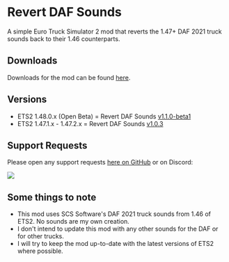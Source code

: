 # Revert DAF Sounds
A simple Euro Truck Simulator 2 mod that reverts the 1.47+ DAF 2021 truck sounds back to their 1.46 counterparts.

## Downloads

Downloads for the mod can be found [here](https://github.com/TheClassic36/Revert-DAF-Sounds/releases).

## Versions

* ETS2 1.48.0.x (Open Beta) = Revert DAF Sounds [v1.1.0-beta1](https://github.com/TheClassic36/Revert-DAF-Sounds/releases/tag/v1.1.0-beta1)
* ETS2 1.47.1.x - 1.47.2.x = Revert DAF Sounds [v1.0.3](https://github.com/TheClassic36/Revert-DAF-Sounds/releases/tag/v1.0.3)

## Support Requests
Please open any support requests [here on GitHub](https://github.com/TheClassic36/Revert-DAF-Sounds/issues) or on Discord:

[![](https://dcbadge.vercel.app/api/server/vZJSDjPcmu)](https://discord.gg/vZJSDjPcmu)

## Some things to note
* This mod uses SCS Software's DAF 2021 truck sounds from 1.46 of ETS2. No sounds are my own creation.
* I don't intend to update this mod with any other sounds for the DAF or for other trucks.
* I will try to keep the mod up-to-date with the latest versions of ETS2 where possible.